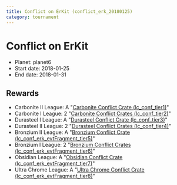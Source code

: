 ```yaml
---
title: Conflict on ErKit (conflict_erk_20180125)
category: tournament
---
```

# Conflict on ErKit

  * Planet: planet6
  * Start date: 2018-01-25
  * End date: 2018-01-31

## Rewards

  * Carbonite II League: A "[Carbonite Conflict Crate (lc_conf_tier1)](lc_conf_tier1.html)"
  * Carbonite I League: 2 "[Carbonite Conflict Crates (lc_conf_tier2)](lc_conf_tier2.html)"
  * Durasteel I League: A "[Durasteel Conflict Crate (lc_conf_tier3)](lc_conf_tier3.html)"
  * Durasteel II League: 2 "[Durasteel Conflict Crates (lc_conf_tier4)](lc_conf_tier4.html)"
  * Bronzium II League: A "[Bronzium Conflict Crate (lc_conf_erk_evtFragment_tier5)](lc_conf_erk_evtFragment_tier5.html)"
  * Bronzium I League: 2 "[Bronzium Conflict Crates (lc_conf_erk_evtFragment_tier6)](lc_conf_erk_evtFragment_tier6.html)"
  * Obsidian League: A "[Obsidian Conflict Crate (lc_conf_erk_evtFragment_tier7)](lc_conf_erk_evtFragment_tier7.html)"
  * Ultra Chrome League: A "[Ultra Chrome Conflict Crate (lc_conf_erk_evtFragment_tier8)](lc_conf_erk_evtFragment_tier8.html)"
